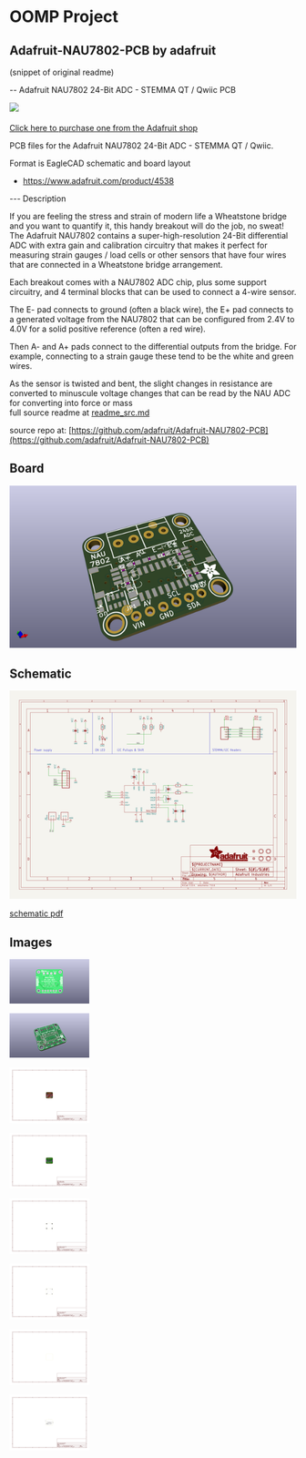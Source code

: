 # OOMP Project  
## Adafruit-NAU7802-PCB  by adafruit  
  
(snippet of original readme)  
  
-- Adafruit NAU7802 24-Bit ADC - STEMMA QT / Qwiic PCB  
  
<a href="http://www.adafruit.com/products/4538"><img src="assets/4538.jpg?raw=true" width="500px"><br/>  
Click here to purchase one from the Adafruit shop</a>  
  
PCB files for the Adafruit NAU7802 24-Bit ADC - STEMMA QT / Qwiic.   
  
Format is EagleCAD schematic and board layout  
* https://www.adafruit.com/product/4538  
  
--- Description  
  
If you are feeling the stress and strain of modern life a Wheatstone bridge and you want to quantify it, this handy breakout will do the job, no sweat! The Adafruit NAU7802 contains a super-high-resolution 24-Bit differential ADC with extra gain and calibration circuitry that makes it perfect for measuring strain gauges / load cells or other sensors that have four wires that are connected in a Wheatstone bridge arrangement.  
  
Each breakout comes with a NAU7802 ADC chip, plus some support circuitry, and 4 terminal blocks that can be used to connect a 4-wire sensor.  
  
The E- pad connects to ground (often a black wire), the E+ pad connects to a generated voltage from the NAU7802 that can be configured from 2.4V to 4.0V for a solid positive reference (often a red wire).  
  
Then A- and A+ pads connect to the differential outputs from the bridge. For example, connecting to a strain gauge these tend to be the white and green wires.  
  
As the sensor is twisted and bent, the slight changes in resistance are converted to minuscule voltage changes that can be read by the NAU ADC for converting into force or mass  
  full source readme at [readme_src.md](readme_src.md)  
  
source repo at: [https://github.com/adafruit/Adafruit-NAU7802-PCB](https://github.com/adafruit/Adafruit-NAU7802-PCB)  
## Board  
  
[![working_3d.png](working_3d_600.png)](working_3d.png)  
## Schematic  
  
[![working_schematic.png](working_schematic_600.png)](working_schematic.png)  
  
[schematic pdf](working_schematic.pdf)  
## Images  
  
[![working_3D_bottom.png](working_3D_bottom_140.png)](working_3D_bottom.png)  
  
[![working_3D_top.png](working_3D_top_140.png)](working_3D_top.png)  
  
[![working_assembly_page_01.png](working_assembly_page_01_140.png)](working_assembly_page_01.png)  
  
[![working_assembly_page_02.png](working_assembly_page_02_140.png)](working_assembly_page_02.png)  
  
[![working_assembly_page_03.png](working_assembly_page_03_140.png)](working_assembly_page_03.png)  
  
[![working_assembly_page_04.png](working_assembly_page_04_140.png)](working_assembly_page_04.png)  
  
[![working_assembly_page_05.png](working_assembly_page_05_140.png)](working_assembly_page_05.png)  
  
[![working_assembly_page_06.png](working_assembly_page_06_140.png)](working_assembly_page_06.png)  
